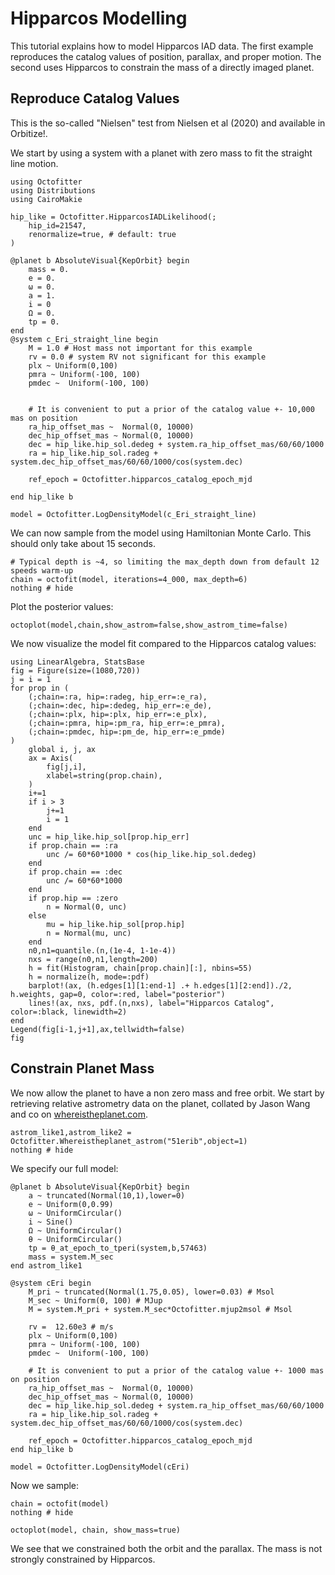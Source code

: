# Hipparcos Modelling

This tutorial explains how to model Hipparcos IAD data. The first example reproduces the catalog values of position, parallax, and proper motion. The second uses Hipparcos to constrain the mass of a directly imaged planet.

## Reproduce Catalog Values
This is the so-called "Nielsen" test from Nielsen et al (2020) and available in Orbitize!.

We start by using a system with a planet with zero mass to fit the straight line motion.

```@example 1
using Octofitter
using Distributions
using CairoMakie

hip_like = Octofitter.HipparcosIADLikelihood(;
    hip_id=21547,
    renormalize=true, # default: true
)

@planet b AbsoluteVisual{KepOrbit} begin
    mass = 0.
    e = 0. 
    ω = 0. 
    a = 1.
    i = 0
    Ω = 0.
    tp = 0.
end
@system c_Eri_straight_line begin
    M = 1.0 # Host mass not important for this example
    rv = 0.0 # system RV not significant for this example
    plx ~ Uniform(0,100)
    pmra ~ Uniform(-100, 100)
    pmdec ~  Uniform(-100, 100)


    # It is convenient to put a prior of the catalog value +- 10,000 mas on position
    ra_hip_offset_mas ~  Normal(0, 10000)
    dec_hip_offset_mas ~ Normal(0, 10000)
    dec = hip_like.hip_sol.dedeg + system.ra_hip_offset_mas/60/60/1000
    ra = hip_like.hip_sol.radeg + system.dec_hip_offset_mas/60/60/1000/cos(system.dec)

    ref_epoch = Octofitter.hipparcos_catalog_epoch_mjd

end hip_like b

model = Octofitter.LogDensityModel(c_Eri_straight_line)
```

We can now sample from the model using Hamiltonian Monte Carlo. This should only take about 15 seconds.
```@example 1
# Typical depth is ~4, so limiting the max_depth down from default 12 speeds warm-up
chain = octofit(model, iterations=4_000, max_depth=6)
nothing # hide
```

Plot the posterior values:
```@example 1
octoplot(model,chain,show_astrom=false,show_astrom_time=false)
```


We now visualize the model fit compared to the Hipparcos catalog values:
```@example 1
using LinearAlgebra, StatsBase
fig = Figure(size=(1080,720))
j = i = 1
for prop in (
    (;chain=:ra, hip=:radeg, hip_err=:e_ra), 
    (;chain=:dec, hip=:dedeg, hip_err=:e_de),
    (;chain=:plx, hip=:plx, hip_err=:e_plx), 
    (;chain=:pmra, hip=:pm_ra, hip_err=:e_pmra), 
    (;chain=:pmdec, hip=:pm_de, hip_err=:e_pmde)
)
    global i, j, ax
    ax = Axis(
        fig[j,i],
        xlabel=string(prop.chain),
    )
    i+=1
    if i > 3
        j+=1
        i = 1
    end
    unc = hip_like.hip_sol[prop.hip_err]
    if prop.chain == :ra
        unc /= 60*60*1000 * cos(hip_like.hip_sol.dedeg)
    end
    if prop.chain == :dec
        unc /= 60*60*1000
    end
    if prop.hip == :zero
        n = Normal(0, unc)
    else
        mu = hip_like.hip_sol[prop.hip]
        n = Normal(mu, unc)
    end
    n0,n1=quantile.(n,(1e-4, 1-1e-4))
    nxs = range(n0,n1,length=200)
    h = fit(Histogram, chain[prop.chain][:], nbins=55)
    h = normalize(h, mode=:pdf)
    barplot!(ax, (h.edges[1][1:end-1] .+ h.edges[1][2:end])./2, h.weights, gap=0, color=:red, label="posterior")
    lines!(ax, nxs, pdf.(n,nxs), label="Hipparcos Catalog", color=:black, linewidth=2)
end
Legend(fig[i-1,j+1],ax,tellwidth=false)
fig
```


## Constrain Planet Mass

We now allow the planet to have a non zero mass and free orbit. We start by retrieving relative astrometry data on the planet, collated by Jason Wang and co on [whereistheplanet.com](http://whereistheplanet.com).

```@example 1
astrom_like1,astrom_like2 = Octofitter.Whereistheplanet_astrom("51erib",object=1)
nothing # hide
```

We specify our full model:
```@example 1
@planet b AbsoluteVisual{KepOrbit} begin
    a ~ truncated(Normal(10,1),lower=0)
    e ~ Uniform(0,0.99)
    ω ~ UniformCircular()
    i ~ Sine()
    Ω ~ UniformCircular()
    θ ~ UniformCircular()
    tp = θ_at_epoch_to_tperi(system,b,57463) 
    mass = system.M_sec
end astrom_like1 

@system cEri begin
    M_pri ~ truncated(Normal(1.75,0.05), lower=0.03) # Msol
    M_sec ~ Uniform(0, 100) # MJup
    M = system.M_pri + system.M_sec*Octofitter.mjup2msol # Msol

    rv =  12.60e3 # m/s
    plx ~ Uniform(0,100)
    pmra ~ Uniform(-100, 100)
    pmdec ~  Uniform(-100, 100)

    # It is convenient to put a prior of the catalog value +- 1000 mas on position
    ra_hip_offset_mas ~  Normal(0, 10000)
    dec_hip_offset_mas ~ Normal(0, 10000)
    dec = hip_like.hip_sol.dedeg + system.ra_hip_offset_mas/60/60/1000
    ra = hip_like.hip_sol.radeg + system.dec_hip_offset_mas/60/60/1000/cos(system.dec)

    ref_epoch = Octofitter.hipparcos_catalog_epoch_mjd
end hip_like b

model = Octofitter.LogDensityModel(cEri)
```


Now we sample:
```@example 1
chain = octofit(model)
nothing # hide
```

```@example 1
octoplot(model, chain, show_mass=true)
```

We see that we constrained both the orbit and the parallax. The mass is not strongly constrained by Hipparcos.
